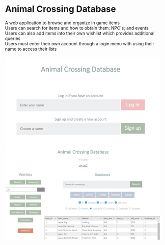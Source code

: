 # Animal Crossing Database
A web application to browse and organize in game items\
Users can search for items and how to obtain them; NPC's; and events\
Users can also add items into their own wishlist which provides additional queries\
Users must enter their own account through a login menu with using their name to access their lists\
\
![LogInMenu](login.png)
![HomeMenu](home.png)  
